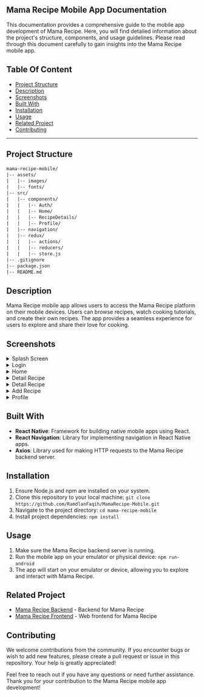 ## Mama Recipe Mobile App Documentation

This documentation provides a comprehensive guide to the mobile app development of Mama Recipe. Here, you will find detailed information about the project's structure, components, and usage guidelines. Please read through this document carefully to gain insights into the Mama Recipe mobile app.

## Table Of Content

- [Project Structure](#project-structure)
- [Description](#description)
- [Screenshots](#screenshots)
- [Built With](#built-with)
- [Installation](#installation)
- [Usage](#usage)
- [Related Project](#related-project)
- [Contributing](#contributing)

---

## Project Structure

```plaintext
mama-recipe-mobile/
|-- assets/
|   |-- images/
|   |-- fonts/
|-- src/
|   |-- components/
|   |   |-- Auth/
|   |   |-- Home/
|   |   |-- RecipeDetails/
|   |   |-- Profile/
|   |-- navigation/
|   |-- redux/
|   |   |-- actions/
|   |   |-- reducers/
|   |   |-- store.js
|-- .gitignore
|-- package.json
|-- README.md
```

## Description

Mama Recipe mobile app allows users to access the Mama Recipe platform on their mobile devices. Users can browse recipes, watch cooking tutorials, and create their own recipes. The app provides a seamless experience for users to explore and share their love for cooking.

## Screenshots

<details>
  <summary>
    Splash Screen
  </summary>
<img src="screenshots/splashScreen.png" alt="Splash Screen" />
</details>

<details>
  <summary>
    Login
  </summary>
<img src="screenshots/login.png" alt="Login" />
</details>

<details>
  <summary>
    Home
  </summary>
<img src="screenshots/home.png" alt="Home Page" />
</details>

<details>
  <summary>
    Detail Recipe
  </summary>
<img src="screenshots/home.png" alt="Home Page" />
</details>

<details>
  <summary>
    Detail Recipe
  </summary>
<img src="screenshots/home.png" alt="Detail Recipe" />
</details>

<details>
  <summary>
    Add Recipe
  </summary>
<img src="screenshots/addRecipe.png" alt="Add Recipe" />
</details>

<details>
  <summary>
    Profile
  </summary>
<img src="screenshots/profile.png" alt="Profile" />
</details>

## Built With

- **React Native**: Framework for building native mobile apps using React.
- **React Navigation**: Library for implementing navigation in React Native apps.
- **Axios**: Library used for making HTTP requests to the Mama Recipe backend server.

## Installation

1. Ensure Node.js and npm are installed on your system.
2. Clone this repository to your local machine: `git clone https://github.com/RamdlanFaqih/MamaRecipe-Mobile.git`
3. Navigate to the project directory: `cd mama-recipe-mobile`
4. Install project dependencies: `npm install`

## Usage

1. Make sure the Mama Recipe backend server is running.
2. Run the mobile app on your emulator or physical device: `npm run-android`
3. The app will start on your emulator or device, allowing you to explore and interact with Mama Recipe.

## Related Project

- [Mama Recipe Backend](https://github.com/RamdlanFaqih/BE-Mama-Recipe) - Backend for Mama Recipe
- [Mama Recipe Frontend](https://github.com/RamdlanFaqih/mama-recipe-redux) - Web frontend for Mama Recipe

## Contributing

We welcome contributions from the community. If you encounter bugs or wish to add new features, please create a pull request or issue in this repository. Your help is greatly appreciated!

Feel free to reach out if you have any questions or need further assistance. Thank you for your contribution to the Mama Recipe mobile app development!